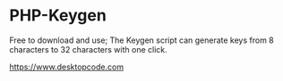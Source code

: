 # PHP-Keygen
Free to download and use; The Keygen script can generate keys from 8 characters to 32 characters with one click.


https://www.desktopcode.com
